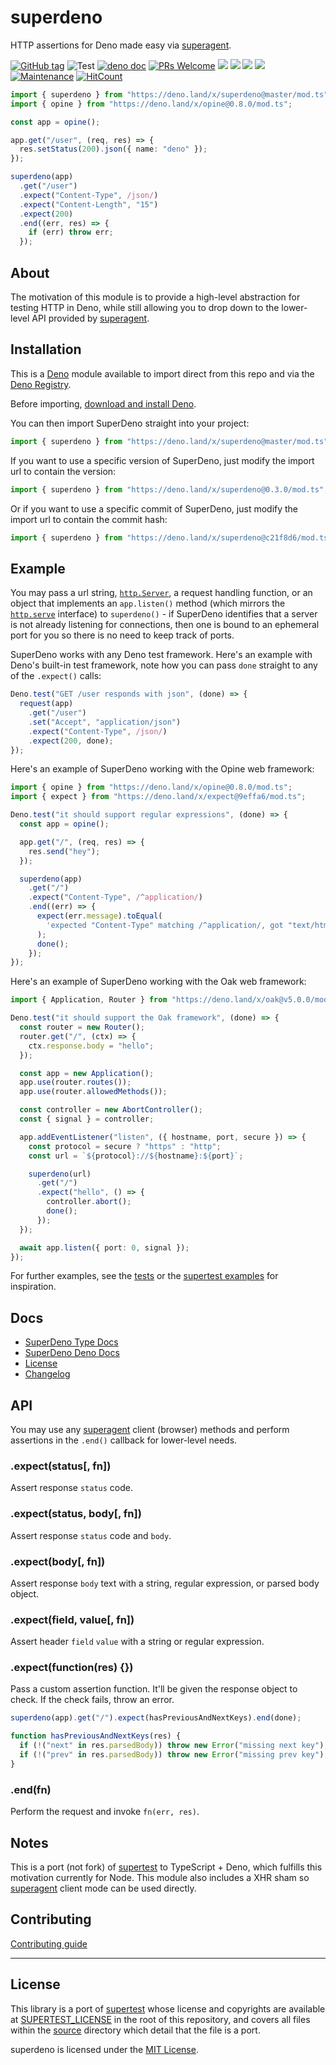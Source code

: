 # superdeno

HTTP assertions for Deno made easy via [superagent](https://github.com/visionmedia/superagent).

[![GitHub tag](https://img.shields.io/github/tag/asos-craigmorten/superdeno)](https://github.com/asos-craigmorten/superdeno/tags/) ![Test](https://github.com/asos-craigmorten/superdeno/workflows/Test/badge.svg) [![deno doc](https://doc.deno.land/badge.svg)](https://doc.deno.land/https/deno.land/x/superdeno/mod.ts) [![PRs Welcome](https://img.shields.io/badge/PRs-welcome-brightgreen.svg)](http://makeapullrequest.com) [![](https://img.shields.io/github/issues/asos-craigmorten/superdeno)](https://img.shields.io/github/issues/asos-craigmorten/superdeno)
![](https://img.shields.io/github/stars/asos-craigmorten/superdeno) ![](https://img.shields.io/github/forks/asos-craigmorten/superdeno) ![](https://img.shields.io/github/license/asos-craigmorten/superdeno) [![Maintenance](https://img.shields.io/badge/Maintained%3F-yes-green.svg)](https://GitHub.com/asos-craigmorten/superdeno/graphs/commit-activity) [![HitCount](http://hits.dwyl.com/asos-craigmorten/superdeno.svg)](http://hits.dwyl.com/asos-craigmorten/superdeno)

```ts
import { superdeno } from "https://deno.land/x/superdeno@master/mod.ts";
import { opine } from "https://deno.land/x/opine@0.8.0/mod.ts";

const app = opine();

app.get("/user", (req, res) => {
  res.setStatus(200).json({ name: "deno" });
});

superdeno(app)
  .get("/user")
  .expect("Content-Type", /json/)
  .expect("Content-Length", "15")
  .expect(200)
  .end((err, res) => {
    if (err) throw err;
  });
```

## About

The motivation of this module is to provide a high-level abstraction for testing HTTP in Deno, while still allowing you to drop down to the lower-level API provided by [superagent](https://visionmedia.github.io/superagent/).

## Installation

This is a [Deno](https://deno.land/) module available to import direct from this repo and via the [Deno Registry](https://deno.land/x).

Before importing, [download and install Deno](https://deno.land/#installation).

You can then import SuperDeno straight into your project:

```ts
import { superdeno } from "https://deno.land/x/superdeno@master/mod.ts";
```

If you want to use a specific version of SuperDeno, just modify the import url to contain the version:

```ts
import { superdeno } from "https://deno.land/x/superdeno@0.3.0/mod.ts";
```

Or if you want to use a specific commit of SuperDeno, just modify the import url to contain the commit hash:

```ts
import { superdeno } from "https://deno.land/x/superdeno@c21f8d6/mod.ts";
```

## Example

You may pass a url string, [`http.Server`](https://doc.deno.land/https/deno.land/std/http/mod.ts#Server), a request handling function, or an object that implements an `app.listen()` method (which mirrors the [`http.serve`](https://doc.deno.land/https/deno.land/std/http/mod.ts#serve) interface) to `superdeno()` - if SuperDeno identifies that a server is not already listening for connections, then one is bound to an ephemeral port for you so there is no need to keep track of ports.

SuperDeno works with any Deno test framework. Here's an example with Deno's built-in test framework, note how you can pass `done` straight to any of the `.expect()` calls:

```ts
Deno.test("GET /user responds with json", (done) => {
  request(app)
    .get("/user")
    .set("Accept", "application/json")
    .expect("Content-Type", /json/)
    .expect(200, done);
});
```

Here's an example of SuperDeno working with the Opine web framework:

```ts
import { opine } from "https://deno.land/x/opine@0.8.0/mod.ts";
import { expect } from "https://deno.land/x/expect@9effa6/mod.ts";

Deno.test("it should support regular expressions", (done) => {
  const app = opine();

  app.get("/", (req, res) => {
    res.send("hey");
  });

  superdeno(app)
    .get("/")
    .expect("Content-Type", /^application/)
    .end((err) => {
      expect(err.message).toEqual(
        'expected "Content-Type" matching /^application/, got "text/html; charset=utf-8"'
      );
      done();
    });
});
```

Here's an example of SuperDeno working with the Oak web framework:

```ts
import { Application, Router } from "https://deno.land/x/oak@v5.0.0/mod.ts";

Deno.test("it should support the Oak framework", (done) => {
  const router = new Router();
  router.get("/", (ctx) => {
    ctx.response.body = "hello";
  });

  const app = new Application();
  app.use(router.routes());
  app.use(router.allowedMethods());

  const controller = new AbortController();
  const { signal } = controller;

  app.addEventListener("listen", ({ hostname, port, secure }) => {
    const protocol = secure ? "https" : "http";
    const url = `${protocol}://${hostname}:${port}`;

    superdeno(url)
      .get("/")
      .expect("hello", () => {
        controller.abort();
        done();
      });
  });

  await app.listen({ port: 0, signal });
});
```

For further examples, see the [tests](./test) or the [supertest examples](https://github.com/visionmedia/supertest#example) for inspiration.

## Docs

- [SuperDeno Type Docs](https://asos-craigmorten.github.io/superdeno/)
- [SuperDeno Deno Docs](https://doc.deno.land/https/deno.land/x/superdeno/mod.ts)
- [License](https://github.com/asos-craigmorten/superdeno/blob/master/LICENSE.md)
- [Changelog](https://github.com/asos-craigmorten/superdeno/blob/master/.github/CHANGELOG.md)

## API

You may use any [superagent](http://github.com/visionmedia/superagent) client (browser) methods and perform assertions in the `.end()` callback for lower-level needs.

### .expect(status[, fn])

Assert response `status` code.

### .expect(status, body[, fn])

Assert response `status` code and `body`.

### .expect(body[, fn])

Assert response `body` text with a string, regular expression, or parsed body object.

### .expect(field, value[, fn])

Assert header `field` `value` with a string or regular expression.

### .expect(function(res) {})

Pass a custom assertion function. It'll be given the response object to check. If the check fails, throw an error.

```ts
superdeno(app).get("/").expect(hasPreviousAndNextKeys).end(done);

function hasPreviousAndNextKeys(res) {
  if (!("next" in res.parsedBody)) throw new Error("missing next key");
  if (!("prev" in res.parsedBody)) throw new Error("missing prev key");
}
```

### .end(fn)

Perform the request and invoke `fn(err, res)`.

## Notes

This is a port (not fork) of [supertest](https://github.com/visionmedia/supertest) to TypeScript + Deno, which fulfills this motivation currently for Node. This module also includes a XHR sham so [superagent](https://visionmedia.github.io/superagent/) client mode can be used directly.

## Contributing

[Contributing guide](https://github.com/asos-craigmorten/superdeno/blob/master/.github/CONTRIBUTING.md)

---

## License

This library is a port of [supertest](https://github.com/visionmedia/supertest) whose license and copyrights are available at [SUPERTEST_LICENSE](./SUPERTEST_LICENSE.md) in the root of this repository, and covers all files within the [source](./src) directory which detail that the file is a port.

superdeno is licensed under the [MIT License](./LICENSE.md).
